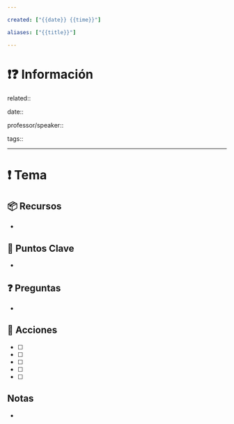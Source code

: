 ```yaml
---

created: ["{{date}} {{time}}"]

aliases: ["{{title}}"]

---
```


# ❗❓ Información

related::

date::

professor/speaker::

tags::

---

# ❗ Tema

## 📦 Recursos

-

## 🔑 Puntos Clave

-

## ❓ Preguntas

-

## 🎯 Acciones

- [ ]

- [ ]

- [ ]

- [ ]

- [ ]

## Notas

-